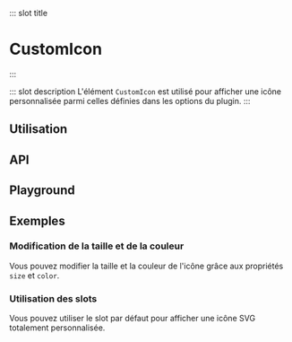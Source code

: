 ::: slot title
# CustomIcon
:::

::: slot description
L'élément `CustomIcon` est utilisé pour afficher une icône personnalisée parmi celles définies dans les options du plugin.
:::

## Utilisation

<DocExample
  eager
  file="composants/custom-icon/examples/custom-icon"
/>

## API

<DocApi
  :value="['CustomIcon']"
  :api="{
    CustomIcon: {
      props: [
        {
          name: 'color',
          type: 'string',
          default: '\'currentColor\'',
          description: 'La couleur de l\'icône (n\'importe quelle valeur CSS). Par défaut, l\'icône hérite de la couleur du texte.'
        },
        {
          name: 'small',
          type: 'boolean',
          default: 'false',
          description: 'Définit la taille de l\’icône à 1em.'
        },
        {
          name: 'medium',
          type: 'boolean',
          default: 'false',
          description: 'Définit la taille de l\’icône à 1.5em.'
        },
        {
          name: 'large',
          type: 'boolean',
          default: 'false',
          description: 'Définit la taille de l\’icône à 1.85em.'
        },
        {
          name: 'x-large',
          type: 'boolean',
          default: 'false',
          description: 'Définit la taille de l\’icône à 2.25em.'
        },
        {
          name: 'size',
          type: 'string',
          default: 'undefined',
          description: 'Applique une taille CSS personnalisée (largeur / hauteur) à l\'icône. Par défaut, la taille est de 1,35em.'
        }
      ],
      slots: [
        {
          name: 'default',
          description: 'Slot pour remplacer le contenu de l\'icône.'
        }
      ]
    }
  }"
/>

## Playground

<DocExample
  file="composants/custom-icon/examples/custom-icon-playground"
  hide-code-block
/>

## Exemples

### Modification de la taille et de la couleur

Vous pouvez modifier la taille et la couleur de l'icône grâce aux propriétés `size` et `color`.

<DocExample file="composants/custom-icon/examples/custom-icon-size-color" />

### Utilisation des slots

Vous pouvez utiliser le slot par défaut pour afficher une icône SVG totalement personnalisée.

<DocExample file="composants/custom-icon/examples/custom-icon-slot" />
